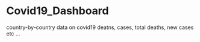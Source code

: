# Covid19_Dashboard
country-by-country data on covid19 deatns, cases, total deaths, new cases etc ...
